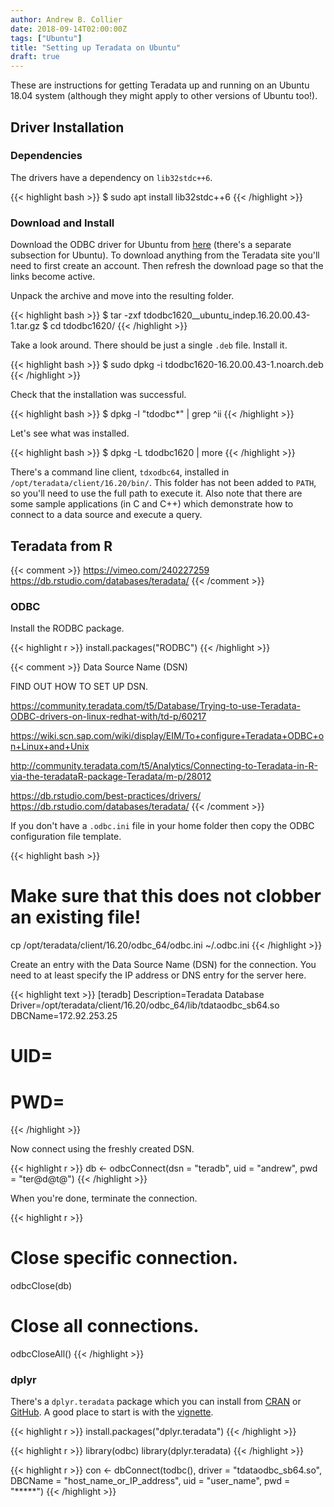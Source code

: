 ```yaml
---
author: Andrew B. Collier
date: 2018-09-14T02:00:00Z
tags: ["Ubuntu"]
title: "Setting up Teradata on Ubuntu"
draft: true
---
```


These are instructions for getting Teradata up and running on an Ubuntu 18.04 system (although they might apply to other versions of Ubuntu too!).

## Driver Installation

### Dependencies

The drivers have a dependency on `lib32stdc++6`.

{{< highlight bash >}}
$ sudo apt install lib32stdc++6
{{< /highlight >}}

### Download and Install

Download the ODBC driver for Ubuntu from [here](https://downloads.teradata.com/download/connectivity/odbc-driver/linux) (there's a separate subsection for Ubuntu). To download anything from the Teradata site you'll need to first create an account. Then refresh the download page so that the links become active.

Unpack the archive and move into the resulting folder.

{{< highlight bash >}}
$ tar -zxf tdodbc1620__ubuntu_indep.16.20.00.43-1.tar.gz
$ cd tdodbc1620/
{{< /highlight >}}

Take a look around. There should be just a single `.deb` file. Install it.

{{< highlight bash >}}
$ sudo dpkg -i tdodbc1620-16.20.00.43-1.noarch.deb
{{< /highlight >}}

Check that the installation was successful.

{{< highlight bash >}}
$ dpkg -l "tdodbc*" | grep ^ii
{{< /highlight >}}

Let's see what was installed.

{{< highlight bash >}}
$ dpkg -L tdodbc1620 | more
{{< /highlight >}}

There's a command line client, `tdxodbc64`, installed in `/opt/teradata/client/16.20/bin/`. This folder has not been added to `PATH`, so you'll need to use the full path to execute it. Also note that there are some sample applications (in C and C++) which demonstrate how to connect to a data source and execute a query.

## Teradata from R

{{< comment >}}
https://vimeo.com/240227259
https://db.rstudio.com/databases/teradata/
{{< /comment >}}

### ODBC

<!-- https://downloads.teradata.com/blog/odbcteam/2016/02/r-with-teradata-odbc -->

Install the RODBC package.

{{< highlight r >}}
install.packages("RODBC")
{{< /highlight >}}

{{< comment >}}
Data Source Name (DSN)

FIND OUT HOW TO SET UP DSN.

https://community.teradata.com/t5/Database/Trying-to-use-Teradata-ODBC-drivers-on-linux-redhat-with/td-p/60217

https://wiki.scn.sap.com/wiki/display/EIM/To+configure+Teradata+ODBC+on+Linux+and+Unix

http://community.teradata.com/t5/Analytics/Connecting-to-Teradata-in-R-via-the-teradataR-package-Teradata/m-p/28012

https://db.rstudio.com/best-practices/drivers/
https://db.rstudio.com/databases/teradata/
{{< /comment >}}

If you don't have a `.odbc.ini` file in your home folder then copy the ODBC configuration file template.

{{< highlight bash >}}
# Make sure that this does not clobber an existing file!
cp /opt/teradata/client/16.20/odbc_64/odbc.ini ~/.odbc.ini
{{< /highlight >}}

Create an entry with the Data Source Name (DSN) for the connection. You need to at least specify the IP address or DNS entry for the server here.

{{< highlight text >}}
[teradb]
Description=Teradata Database
Driver=/opt/teradata/client/16.20/odbc_64/lib/tdataodbc_sb64.so
DBCName=172.92.253.25
# UID=
# PWD=
{{< /highlight >}}

Now connect using the freshly created DSN.

{{< highlight r >}}
db <- odbcConnect(dsn = "teradb", uid = "andrew", pwd = "ter@d@t@")
{{< /highlight >}}

When you're done, terminate the connection.

{{< highlight r >}}
# Close specific connection.
odbcClose(db)
# Close all connections.
odbcCloseAll()
{{< /highlight >}}

### dplyr

There's a `dplyr.teradata` package which you can install from [CRAN](https://cran.r-project.org/web/packages/dplyr.teradata/) or [GitHub](https://github.com/hoxo-m/dplyr.teradata). A good place to start is with the [vignette](https://cran.r-project.org/web/packages/dplyr.teradata/vignettes/dplyr.teradata.html).

{{< highlight r >}}
install.packages("dplyr.teradata")
{{< /highlight >}}

{{< highlight r >}}
library(odbc)
library(dplyr.teradata)
{{< /highlight >}}

{{< highlight r >}}
con <- dbConnect(todbc(), 
                 driver = "tdataodbc_sb64.so",
                 DBCName = "host_name_or_IP_address",
                 uid = "user_name",
                 pwd = "*****")
{{< /highlight >}}